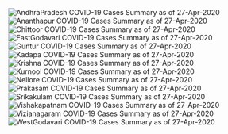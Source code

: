 
<img src="https://deepuhub.github.io/images/COVID-19/27-Apr-2020/AndhraPradesh_27-Apr-2020 222847.jpg" alt="AndhraPradesh COVID-19 Cases Summary as of 27-Apr-2020">
 <br>
<img src="https://deepuhub.github.io/images/COVID-19/27-Apr-2020/Ananthapur_27-Apr-2020 222847.jpg" alt="Ananthapur COVID-19 Cases Summary as of 27-Apr-2020">
 <br>
<img src="https://deepuhub.github.io/images/COVID-19/27-Apr-2020/Chittoor_27-Apr-2020 222847.jpg" alt="Chittoor COVID-19 Cases Summary as of 27-Apr-2020">
 <br>
<img src="https://deepuhub.github.io/images/COVID-19/27-Apr-2020/EastGodavari_27-Apr-2020 222847.jpg" alt="EastGodavari COVID-19 Cases Summary as of 27-Apr-2020">
 <br>
<img src="https://deepuhub.github.io/images/COVID-19/27-Apr-2020/Guntur_27-Apr-2020 222847.jpg" alt="Guntur COVID-19 Cases Summary as of 27-Apr-2020">
 <br>
<img src="https://deepuhub.github.io/images/COVID-19/27-Apr-2020/Kadapa_27-Apr-2020 222847.jpg" alt="Kadapa COVID-19 Cases Summary as of 27-Apr-2020">
 <br>
<img src="https://deepuhub.github.io/images/COVID-19/27-Apr-2020/Krishna_27-Apr-2020 222847.jpg" alt="Krishna COVID-19 Cases Summary as of 27-Apr-2020">
 <br>
<img src="https://deepuhub.github.io/images/COVID-19/27-Apr-2020/Kurnool_27-Apr-2020 222847.jpg" alt="Kurnool COVID-19 Cases Summary as of 27-Apr-2020">
 <br>
<img src="https://deepuhub.github.io/images/COVID-19/27-Apr-2020/Nellore_27-Apr-2020 222847.jpg" alt="Nellore COVID-19 Cases Summary as of 27-Apr-2020">
 <br>
<img src="https://deepuhub.github.io/images/COVID-19/27-Apr-2020/Prakasam_27-Apr-2020 222847.jpg" alt="Prakasam COVID-19 Cases Summary as of 27-Apr-2020">
 <br>
<img src="https://deepuhub.github.io/images/COVID-19/27-Apr-2020/Srikakulam_27-Apr-2020 222847.jpg" alt="Srikakulam COVID-19 Cases Summary as of 27-Apr-2020">
 <br>
<img src="https://deepuhub.github.io/images/COVID-19/27-Apr-2020/Vishakapatnam_27-Apr-2020 222847.jpg" alt="Vishakapatnam COVID-19 Cases Summary as of 27-Apr-2020">
 <br>
<img src="https://deepuhub.github.io/images/COVID-19/27-Apr-2020/Vizianagaram_27-Apr-2020 222847.jpg" alt="Vizianagaram COVID-19 Cases Summary as of 27-Apr-2020">
 <br>
<img src="https://deepuhub.github.io/images/COVID-19/27-Apr-2020/WestGodavari_27-Apr-2020 222847.jpg" alt="WestGodavari COVID-19 Cases Summary as of 27-Apr-2020">
 <br>

